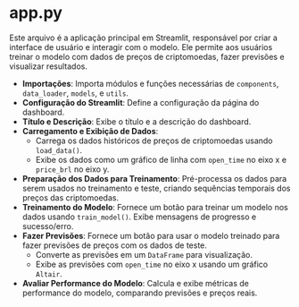 # app.py

Este arquivo é a aplicação principal em Streamlit, responsável por criar a interface de usuário e interagir com o modelo. Ele permite aos usuários treinar o modelo com dados de preços de criptomoedas, fazer previsões e visualizar resultados.

- **Importações**: Importa módulos e funções necessárias de `components`, `data_loader`, `models`, e `utils`.
- **Configuração do Streamlit**: Define a configuração da página do dashboard.
- **Título e Descrição**: Exibe o título e a descrição do dashboard.
- **Carregamento e Exibição de Dados**: 
  - Carrega os dados históricos de preços de criptomoedas usando `load_data()`.
  - Exibe os dados como um gráfico de linha com `open_time` no eixo x e `price_brl` no eixo y.
- **Preparação dos Dados para Treinamento**: Pré-processa os dados para serem usados no treinamento e teste, criando sequências temporais dos preços das criptomoedas.
- **Treinamento do Modelo**: Fornece um botão para treinar um modelo nos dados usando `train_model()`. Exibe mensagens de progresso e sucesso/erro.
- **Fazer Previsões**: Fornece um botão para usar o modelo treinado para fazer previsões de preços com os dados de teste.
  - Converte as previsões em um `DataFrame` para visualização.
  - Exibe as previsões com `open_time` no eixo x usando um gráfico `Altair`.
- **Avaliar Performance do Modelo**: Calcula e exibe métricas de performance do modelo, comparando previsões e preços reais.

